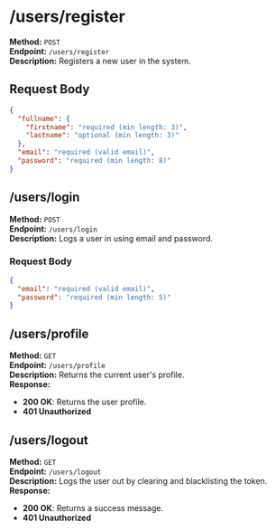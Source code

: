 # /users/register

**Method:** `POST`  
**Endpoint:** `/users/register`  
**Description:** Registers a new user in the system.

## Request Body
```json
{
  "fullname": {
    "firstname": "required (min length: 3)",
    "lastname": "optional (min length: 3)"
  },
  "email": "required (valid email)",
  "password": "required (min length: 8)"
}
```

## /users/login

**Method:** `POST`  
**Endpoint:** `/users/login`  
**Description:** Logs a user in using email and password.

### Request Body
```json
{
  "email": "required (valid email)",
  "password": "required (min length: 5)"
}
```

## /users/profile
**Method:** `GET`  
**Endpoint:** `/users/profile`  
**Description:** Returns the current user's profile.  
**Response:**  
- **200 OK**: Returns the user profile.  
- **401 Unauthorized**

## /users/logout
**Method:** `GET`  
**Endpoint:** `/users/logout`  
**Description:** Logs the user out by clearing and blacklisting the token.  
**Response:**  
- **200 OK**: Returns a success message.  
- **401 Unauthorized**
